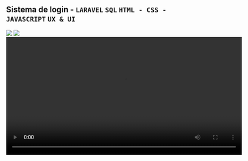 ## Sistema de login - **`LARAVEL`** **`SQL`**  **`HTML - CSS - JAVASCRIPT`**  **`UX & UI`**

<img src="https://github.com/user-attachments/assets/bb24e01b-8d60-4f12-8269-3e3e0c737ede">

<img src="https://github.com/user-attachments/assets/d04936d1-3c55-47a3-8c71-061a0e3155c4">


<video controls width="640">
  <source src="https://www.example.com/video.mp4" type="video/mp4">
</video>



